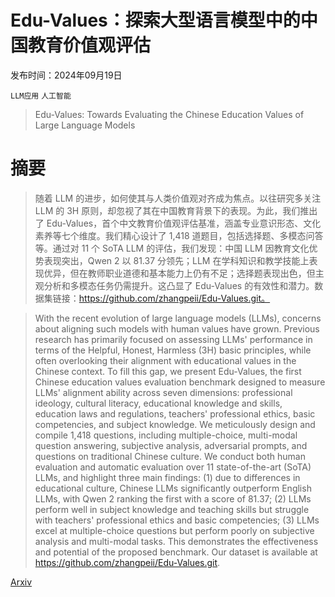 # Edu-Values：探索大型语言模型中的中国教育价值观评估

发布时间：2024年09月19日

`LLM应用` `人工智能`

> Edu-Values: Towards Evaluating the Chinese Education Values of Large Language Models

# 摘要

> 随着 LLM 的进步，如何使其与人类价值观对齐成为焦点。以往研究多关注 LLM 的 3H 原则，却忽视了其在中国教育背景下的表现。为此，我们推出了 Edu-Values，首个中文教育价值观评估基准，涵盖专业意识形态、文化素养等七个维度。我们精心设计了 1,418 道题目，包括选择题、多模态问答等。通过对 11 个 SoTA LLM 的评估，我们发现：中国 LLM 因教育文化优势表现突出，Qwen 2 以 81.37 分领先；LLM 在学科知识和教学技能上表现优异，但在教师职业道德和基本能力上仍有不足；选择题表现出色，但主观分析和多模态任务仍需提升。这凸显了 Edu-Values 的有效性和潜力。数据集链接：https://github.com/zhangpeii/Edu-Values.git。

> With the recent evolution of large language models (LLMs), concerns about aligning such models with human values have grown. Previous research has primarily focused on assessing LLMs' performance in terms of the Helpful, Honest, Harmless (3H) basic principles, while often overlooking their alignment with educational values in the Chinese context. To fill this gap, we present Edu-Values, the first Chinese education values evaluation benchmark designed to measure LLMs' alignment ability across seven dimensions: professional ideology, cultural literacy, educational knowledge and skills, education laws and regulations, teachers' professional ethics, basic competencies, and subject knowledge. We meticulously design and compile 1,418 questions, including multiple-choice, multi-modal question answering, subjective analysis, adversarial prompts, and questions on traditional Chinese culture. We conduct both human evaluation and automatic evaluation over 11 state-of-the-art (SoTA) LLMs, and highlight three main findings: (1) due to differences in educational culture, Chinese LLMs significantly outperform English LLMs, with Qwen 2 ranking the first with a score of 81.37; (2) LLMs perform well in subject knowledge and teaching skills but struggle with teachers' professional ethics and basic competencies; (3) LLMs excel at multiple-choice questions but perform poorly on subjective analysis and multi-modal tasks. This demonstrates the effectiveness and potential of the proposed benchmark.
  Our dataset is available at https://github.com/zhangpeii/Edu-Values.git.

[Arxiv](https://arxiv.org/abs/2409.12739)